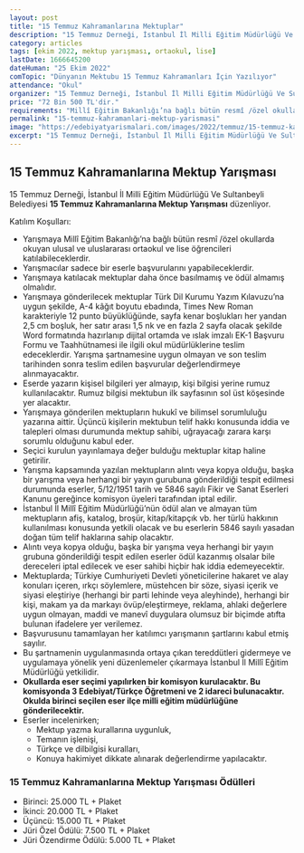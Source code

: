 ```yaml
---
layout: post
title: "15 Temmuz Kahramanlarına Mektuplar"
description: "15 Temmuz Derneği, İstanbul İl Milli Eğitim Müdürlüğü Ve Sultanbeyli Belediyesi '15 Temmuz Kahramanlarına Mektup Yarışması' düzenliyor."
category: articles
tags: [ekim 2022, mektup yarışması, ortaokul, lise]
lastDate: 1666645200
dateHuman: "25 Ekim 2022"
comTopic: "Dünyanın Mektubu 15 Temmuz Kahramanları İçin Yazılıyor"
attendance: "Okul"
organizer: "15 Temmuz Derneği, İstanbul İl Milli Eğitim Müdürlüğü Ve Sultanbeyli Belediyesi"
price: "72 Bin 500 TL'dir."
requirements: "Millî Eğitim Bakanlığı’na bağlı bütün resmî /özel okullarda okuyan ulusal ve uluslararası ortaokul ve lise öğrencileri katılabilir."
permalink: "15-temmuz-kahramanlari-mektup-yarismasi"
image: "https://edebiyatyarismalari.com/images/2022/temmuz/15-temmuz-kahramanlari-mektup-yarismasi.jpg"
excerpt: "15 Temmuz Derneği, İstanbul İl Milli Eğitim Müdürlüğü Ve Sultanbeyli Belediyesi <strong> 15 Temmuz Kahramanlarına Mektup Yarışması </strong> düzenliyor."
---
```


## 15 Temmuz Kahramanlarına Mektup Yarışması
15 Temmuz Derneği, İstanbul İl Milli Eğitim Müdürlüğü Ve Sultanbeyli Belediyesi **15 Temmuz Kahramanlarına Mektup Yarışması** düzenliyor.

Katılım Koşulları:
- Yarışmaya Millî Eğitim Bakanlığı’na bağlı bütün resmî /özel okullarda okuyan ulusal ve uluslararası  ortaokul ve lise öğrencileri katılabileceklerdir.
- Yarışmacılar sadece bir eserle başvurularını yapabileceklerdir.
- Yarışmaya katılacak mektuplar daha önce basılmamış ve ödül almamış olmalıdır.
- Yarışmaya gönderilecek mektuplar Türk Dil Kurumu Yazım Kılavuzu’na uygun şekilde, A-4 kâğıt boyutu ebadında, Times New Roman karakteriyle 12 punto büyüklüğünde, sayfa kenar boşlukları her yandan 2,5 cm boşluk, her satır arası 1,5 nk ve en fazla 2 sayfa olacak şekilde Word formatında hazırlanıp dijital ortamda ve ıslak imzalı EK-1 Başvuru Formu ve Taahhütnamesi ile ilgili okul müdürlüklerine teslim edeceklerdir. Yarışma şartnamesine uygun olmayan ve son teslim tarihinden sonra teslim edilen başvurular değerlendirmeye alınmayacaktır.
- Eserde yazarın kişisel bilgileri yer almayıp, kişi bilgisi yerine rumuz kullanılacaktır. Rumuz bilgisi mektubun ilk sayfasının sol üst köşesinde yer alacaktır.
- Yarışmaya gönderilen mektupların hukukî ve bilimsel sorumluluğu yazarına aittir. Üçüncü kişilerin mektubun telif hakkı konusunda iddia ve talepleri olması durumunda mektup sahibi, uğrayacağı zarara karşı sorumlu olduğunu kabul eder.
- Seçici kurulun yayınlamaya değer bulduğu mektuplar kitap haline getirilir.
- Yarışma kapsamında yazılan mektupların alıntı veya kopya olduğu, başka bir yarışma veya herhangi bir yayın gurubuna gönderildiği tespit edilmesi durumunda eserler, 5/12/1951 tarih ve 5846 sayılı Fikir ve Sanat Eserleri Kanunu gereğince komisyon üyeleri tarafından iptal edilir. 
- İstanbul İl Millî Eğitim Müdürlüğü’nün ödül alan ve almayan tüm mektupların afiş, katalog, broşür, kitap/kitapçık vb. her türlü hakkının kullanılması konusunda yetkili olacak ve bu eserlerin 5846 sayılı yasadan doğan tüm telif haklarına sahip olacaktır.
- Alıntı veya kopya olduğu, başka bir yarışma veya herhangi bir yayın grubuna gönderildiği tespit edilen eserler ödül kazanmış olsalar bile dereceleri iptal edilecek ve eser sahibi hiçbir hak iddia edemeyecektir.
- Mektuplarda; Türkiye Cumhuriyeti Devleti yöneticilerine hakaret ve alay konuları içeren, ırkçı söylemlere, müstehcen bir söze, siyasi içerik ve siyasi eleştiriye (herhangi bir parti lehinde veya aleyhinde), herhangi bir kişi, makam ya da markayı övüp/eleştirmeye, reklama, ahlaki değerlere uygun olmayan, maddi ve manevî duygulara olumsuz bir biçimde atıfta bulunan ifadelere yer verilemez.
- Başvurusunu tamamlayan her katılımcı yarışmanın şartlarını kabul etmiş sayılır.
- Bu şartnamenin uygulanmasında ortaya çıkan tereddütleri gidermeye ve uygulamaya yönelik yeni düzenlemeler çıkarmaya İstanbul İl Millî Eğitim Müdürlüğü yetkilidir.
- **Okullarda eser seçimi yapılırken bir komisyon kurulacaktır. Bu komisyonda  3 Edebiyat/Türkçe Öğretmeni ve  2  idareci  bulunacaktır. Okulda birinci seçilen eser ilçe milli eğitim müdürlüğüne gönderilecektir.**
- Eserler incelenirken;
    - Mektup yazma kurallarına uygunluk,
    - Temanın işlenişi,
    - Türkçe ve dilbilgisi kuralları,
    - Konuya hakimiyet dikkate alınarak değerlendirme yapılacaktır.


### 15 Temmuz Kahramanlarına Mektup Yarışması Ödülleri
- Birinci: 25.000 TL + Plaket 
- İkinci: 20.000 TL + Plaket 
- Üçüncü: 15.000 TL + Plaket 
- Jüri Özel Ödülü: 7.500 TL + Plaket 
- Jüri Özendirme Ödülü: 5.000 TL + Plaket